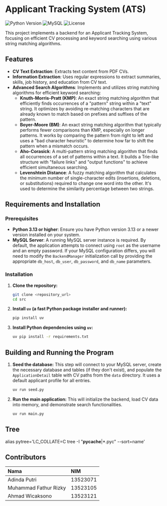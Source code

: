 # Applicant Tracking System (ATS)

![Python Version](https://img.shields.io/badge/Python-3.13-blue?style=plastic&logo=python)
![MySQL](https://img.shields.io/badge/Database-MySQL-orange?style=plastic&logo=mysql)
![License](https://img.shields.io/badge/License-MIT-green?style=plastic)

This project implements a backend for an Applicant Tracking System, focusing on efficient CV processing and keyword searching using various string matching algorithms.

## Features

* **CV Text Extraction**: Extracts text content from PDF CVs.
* **Information Extraction**: Uses regular expressions to extract summaries, skills, job history, and education from CV text.
* **Advanced Search Algorithms**: Implements and utilizes string matching algorithms for efficient keyword searching:
    * **Knuth-Morris-Pratt (KMP)**: An exact string matching algorithm that efficiently finds occurrences of a "pattern" string within a "text" string. It optimizes by avoiding re-matching characters that are already known to match based on prefixes and suffixes of the pattern.
    * **Boyer-Moore (BM)**: An exact string matching algorithm that typically performs fewer comparisons than KMP, especially on longer patterns. It works by comparing the pattern from right to left and uses a "bad character heuristic" to determine how far to shift the pattern when a mismatch occurs.
    * **Aho-Corasick**: A multi-pattern string matching algorithm that finds all occurrences of a set of patterns within a text. It builds a Trie-like structure with "failure links" and "output functions" to achieve efficient simultaneous searching.
    * **Levenshtein Distance**: A fuzzy matching algorithm that calculates the minimum number of single-character edits (insertions, deletions, or substitutions) required to change one word into the other. It's used to determine the similarity percentage between two strings.

## Requirements and Installation


### Prerequisites

* **Python 3.13 or higher**: Ensure you have Python version 3.13 or a newer version installed on your system.
* **MySQL Server**: A running MySQL server instance is required. By default, the application attempts to connect using `root` as the username and an empty password. If your MySQL configuration differs, you will need to modify the `BackendManager` initialization call by providing the appropriate `db_host`, `db_user`, `db_password`, and `db_name` parameters.

### Installation

1.  **Clone the repository:**

    ```bash
    git clone <repository_url>
    cd src
    ```

2.  **Install `uv` (a fast Python package installer and runner):**

    ```bash
    pip install uv
    ```

3.  **Install Python dependencies using `uv`:**

    ```bash
    uv pip install -r requirements.txt
    ```

## Building and Running the Program

1.  **Seed the database:** This step will connect to your MySQL server, create the necessary database and tables (if they don't exist), and populate the `ApplicationDetail` table with CV paths from the `data` directory. It uses a default applicant profile for all entries.

    ```bash
    uv run seed.py
    ```

2.  **Run the main application:** This will initialize the backend, load CV data into memory, and demonstrate search functionalities.

    ```bash
    uv run main.py
    ```

## Tree
alias pytree='LC_COLLATE=C tree -I "__pycache__|*.pyc" --sort=name'

## Contributors

| Nama  | NIM |
| :---- | :-- |
| Adinda Putri | 13523071 |
| Muhammad Fathur Rizky | 13523105 |
| Ahmad Wicaksono | 13523121 |